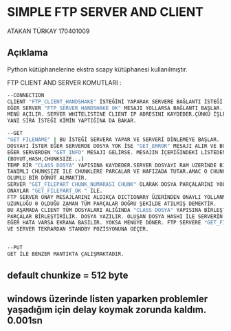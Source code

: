 # SIMPLE FTP SERVER AND CLIENT

ATAKAN TÜRKAY 170401009

## Açıklama

Python kütüphanelerine ekstra scapy kütüphanesi kullanılmıştır.

FTP CLIENT AND SERVER KOMUTLARI :
 
```bash
--CONNECTION
CLIENT "FTP_CLIENT_HANDSHAKE" İSTEĞİNİ YAPARAK SERVERE BAĞLANTI İSTEĞİ YAPAR
EĞER SERVER "FTP_SERVER_HANDSHAKE_OK" MESAJI YOLLARSA BAĞLANTI BAŞLAR. 
MENÜ AÇILIR. SERVER WHITELISTINE CLIENT IP ADRESINI KAYDEDER.ÇÜNKÜ İŞLEMLERDE İSTEKLERİN
YANI SIRA İSTEĞİ KİMİN YAPTIĞINA DA BAKAR.

--GET
"GET FILENAME" | BU İSTEĞİ SERVERA YAPAR VE SERVERİ DİNLEMEYE BAŞLAR.
DOSYAYI İSTER EĞER SERVERDE DOSYA YOK İSE "GET_ERROR" MESAJI ALIR VE BUNU EKRANA BASAR.
EĞER SERVERDEN "GET_INFO" MESAJI GELİRSE. MESAJIN İÇERİĞİNDEKİ LİSTEDEN DOSYA BİLGİLERİNİ
(BOYUT,HASH,CHUNKSIZE...)
TEMP BİR "CLASS DOSYA" YAPISINA KAYDEDER.SERVER DOSYAYI RAM UZERİNDE BİR DICTIONARYE ONCEDEN
TANIMLI CHUNKSIZE ILE CHUNKLERE PARCALAR VE HAFIZADA TUTAR.AMAC O CHUNKLERI TEKER TEKER YOLLAYIP
OLUMLU BİR DÖNÜT ALMAKTIR.
SERVER "GET_FILEPART CHUNK_NUMARASI CHUNK" OLARAK DOSYA PARÇALARINI YOLLAR VE CLIENT GELEN DOSYALARI
ONAYLAR "GET_FILEPART_OK " İLE.
FTP SERVER ONAY MESAJLARINI ALDIKÇA DICTIONARY ÜZERİNDEN ONAYLI YOLLANMIŞ VERİLERİ SİLER. DICTIONARY
UZUNLUĞU 0 OLDUĞU ZAMAN TÜM PARÇALAR DOĞRU ŞEKİLDE ATILMIŞ DEMEKTİR.
BU AŞAMADA CLIENT TÜM DOSYALARI ALIĞINDA "CLASS DOSYA" YAPISINA BİRLEŞTİR EMRİ VERİR VE ALINAN TÜM
PARÇALAR BİRLEŞTİRİLİR. DOSYA YAZILIR. OLUŞAN DOSYA HASHI İLE SERVERİN YOLLADIĞI BİLGİ KARŞILAŞTIRILIR.
EĞER HATA VARSA EKRANA BASILIR. YOKSA MENÜYE DÖNER. FTP SERVERE "GET_FINISH_BASARILI" MESAJI GÖNDERİLİR
VE SERVER TEKRARDAN STANDBY POZİSYONUNA GEÇER.


--PUT
GET İLE BENZER MANTIKTA ÇALIŞMAKTADIR.

```


## default chunkize = 512 byte
## windows üzerinde listen yaparken problemler yaşadığım için delay koymak zorunda kaldım. 0.001sn